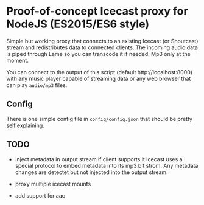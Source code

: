# Proof-of-concept Icecast proxy for NodeJS (ES2015/ES6 style)

Simple but working proxy that connects to an existing Icecast (or Shoutcast) stream and redistributes data to connected clients.
The incoming audio data is piped through Lame so you can transcode it if needed. Mp3 only at the moment.

You can connect to the output of this script (default http://localhost:8000) with any music player capable of streaming data or any web browser that can play `audio/mp3` files.

## Config

There is one simple config file in `config/config.json` that should be pretty self explaining.

## TODO

- inject metadata in output stream if client supports it
Icecast uses a special protocol to embed metadata into its mp3 bit strom. Any metadata changes are detectet but not injected into the output stream.

- proxy multiple icecast mounts
- add support for aac
